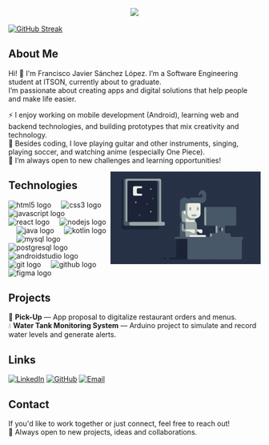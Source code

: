 <p align="center">
  <a href="https://github.com/Javityan2">
    <img src="https://readme-typing-svg.herokuapp.com?lines=Aspiring+Full+Stack+Developer;Passionate+about+tech+and+problem-solving;Focused+on+Web,+Frontend+and+Backend+Development;Skilled+in+React,+Java,+SQL,+JavaScript+(learning);Collaborative,+proactive,+and+always+learning;Great+team+player+and+strong+communicator&center=true&width=600&height=50">
  </a>
</p>


[![GitHub Streak](https://streak-stats.demolab.com?user=Javityan2&theme=highcontrast&border_radius=7&hide_border=true&exclude_days=Sun%2CSat&card_width=467)](#)

## About Me

Hi! 👋 I'm Francisco Javier Sánchez López. I’m a Software Engineering student at ITSON, currently about to graduate.  
I’m passionate about creating apps and digital solutions that help people and make life easier.  

⚡ I enjoy working on mobile development (Android), learning web and backend technologies, and building prototypes that mix creativity and technology.  
🎸 Besides coding, I love playing guitar and other instruments, singing, playing soccer, and watching anime (especially One Piece).  
🚀 I’m always open to new challenges and learning opportunities!

<img alt="Night Coding" src="https://raw.githubusercontent.com/AVS1508/AVS1508/master/assets/Night-Coding.gif" align="right"/>

## Technologies

<div align="left">
  <img src="https://skillicons.dev/icons?i=html" height="40" alt="html5 logo" />
  <img width="12" />
  <img src="https://skillicons.dev/icons?i=css" height="40" alt="css3 logo" />
  <img width="12" />
  <img src="https://skillicons.dev/icons?i=js" height="40" alt="javascript logo" />
  <img width="12" />
  <img src="https://skillicons.dev/icons?i=react" height="40" alt="react logo" />
  <img width="12" />
  <img src="https://skillicons.dev/icons?i=nodejs" height="40" alt="nodejs logo" />
  <img width="12" />
  <img src="https://skillicons.dev/icons?i=java" height="40" alt="java logo" />
  <img width="12" />
  <img src="https://skillicons.dev/icons?i=kotlin" height="40" alt="kotlin logo" />
  <img width="12" />
  <img src="https://skillicons.dev/icons?i=mysql" height="40" alt="mysql logo" />
  <img width="12" />
  <img src="https://skillicons.dev/icons?i=postgres" height="40" alt="postgresql logo" />
  <img width="12" />
  <img src="https://skillicons.dev/icons?i=androidstudio" height="40" alt="androidstudio logo" />
  <img width="12" />
  <img src="https://skillicons.dev/icons?i=git" height="40" alt="git logo" />
  <img width="12" />
  <img src="https://skillicons.dev/icons?i=github" height="40" alt="github logo" />
  <img width="12" />
  <img src="https://skillicons.dev/icons?i=figma" height="40" alt="figma logo" />
</div>

## Projects

🚀 **Pick-Up** — App proposal to digitalize restaurant orders and menus.  
💧 **Water Tank Monitoring System** — Arduino project to simulate and record water levels and generate alerts.

## Links

[![LinkedIn](https://img.shields.io/badge/LinkedIn-Francisco%20Javier%20S%C3%A1nchez%20L%C3%B3pez-487FCF?style=for-the-badge&logo=LinkedIn&logoColor=white&labelColor=101010)](https://www.linkedin.com/in/francisco-javier-sánchez-lópez-881a02357/)
[![GitHub](https://img.shields.io/badge/GitHub-Javityan2-181717?style=for-the-badge&logo=github&logoColor=white&labelColor=101010)](https://github.com/Javityan2)
[![Email](https://img.shields.io/badge/Email-franciscoj.sanchezl@potros.itson.edu.mx-D14836?style=for-the-badge&logo=gmail&logoColor=white&labelColor=101010)](mailto:franciscoj.sanchezl@potros.itson.edu.mx)

## Contact

If you'd like to work together or just connect, feel free to reach out!  
💬 Always open to new projects, ideas and collaborations.

